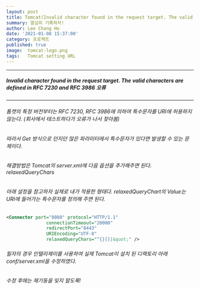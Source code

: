 ```yaml
---
layout: post
title: Tomcat(Invalid character found in the request target. The valid characters are defined in RFC 7230 and RFC 3986)
summary: 열심히 기록하자!
author: Lee Chang Ho
date: '2021-01-08 15:37:00'
category: 프로젝트
published: true
image:  tomcat-logo.png
tags:   Tomcat setting URL
---
```


 ---
##### Invalid character found in the request target. The valid characters are defined in RFC 7230 and RFC 3986 오류
 ---
###### 톰캣의 특정 버전부터는 RFC 7230, RFC 3986에 의하여 특수문자를 URI에 허용하지 않는다.  (회사에서 테스트하다가 오류가 나서 찾아봄)  
###### 따라서 Get 방식으로 던지던 많은 파라미터에서 특수문자가 있다면 발생할 수 있는 문제이다.    

###### 해결방법은 Tomcat의 server.xml에 다음 옵션을 추가해주면 된다.  *relaxedQueryChars* 
###### 아래 설정을 참고하자 실제로 내가 적용한 형태다.  relaxedQueryChart의 Value는 URI에 들어가는 특수문자를 정의해 주면 된다.  

```xml
<Connector port="8080" protocol="HTTP/1.1"
               connectionTimeout="20000"
               redirectPort="8443"
			   URIEncoding="UTF-8"
			   relaxedQueryChars="^{}[]|&quot;" />
``` 

###### 필자의 경우 인텔리제이를 사용하여 실제 Tomcat이 설치 된 디렉토리 아래 conf/server.xml을 수정하였다.   
###### 수정 후에는 재기동을 잊지 말도록!
<!--stackedit_data:
eyJoaXN0b3J5IjpbMTc3NzAzNDk1OV19
-->
